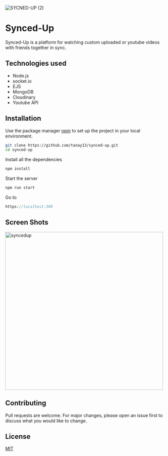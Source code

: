 ![SYCNED-UP (2)](https://user-images.githubusercontent.com/61361310/123813023-2fd41900-d912-11eb-996f-eb70a9699de7.png)

# Synced-Up

Synced-Up is a platform for watching custom uploaded or youtube videos with friends together in sync.

## Technologies used

- Node.js
- socket.io
- EJS
- MongoDB
- Cloudinary
- Youtube API

## Installation

Use the package manager [npm](https://www.npmjs.com/) to set up the project in your local environment.

```bash
git clone https://github.com/tanay13/synced-up.git
cd synced-up
```

Install all the dependencies

```bash
npm install
```

Start the server

```bash
npm run start
```

Go to

```js
https://localhost:300

```

## Screen Shots

<img width="500" alt="syncedup" src="https://user-images.githubusercontent.com/61361310/123556154-3a25d400-d7a7-11eb-8058-04db62f947c8.PNG">

## Contributing

Pull requests are welcome. For major changes, please open an issue first to discuss what you would like to change.

## License

[MIT](https://choosealicense.com/licenses/mit/)
